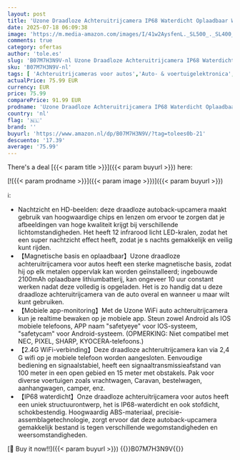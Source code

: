 ```yaml
---
layout: post
title: 'Uzone Draadloze Achteruitrijcamera IP68 Waterdicht Oplaadbaar WiFi Camera Met Android en IOS Mobiele APP Monitoring - Geschikt Voor Auto  Truck  Caravan  Van  Trailer  Camper'
date: 2025-07-18 06:09:38
image: 'https://m.media-amazon.com/images/I/41w2AysfenL._SL500_._SL400_.jpg'
comments: true
category: ofertas
author: 'tole.es'
slug: 'B07M7H3N9V-nl Uzone Draadloze Achteruitrijcamera IP68 Waterdicht...'
sku: 'B07M7H3N9V-nl'
tags: [ 'Achteruitrijcameras voor autos','Auto- & voertuigelektronica','Auto-elektronica','Elektronica','🇳🇱', ]
actualPrice: 75.99 EUR
currency: EUR
price: 75.99
comparePrice: 91.99 EUR
prodname: 'Uzone Draadloze Achteruitrijcamera IP68 Waterdicht Oplaadbaar WiFi Camera Met Android en IOS Mobiele APP Monitoring - Geschikt Voor Auto  Truck  Caravan  Van  Trailer  Camper'
country: 'nl'
flag: '🇳🇱'
brand: ''
buyurl: 'https://www.amazon.nl/dp/B07M7H3N9V/?tag=tolees0b-21'
descuento: '17.39'
average: '75.99'
---
```


There's a deal [{{< param title >}}]({{< param buyurl >}})  here:

[![{{< param prodname >}}]({{< param image >}})]({{< param buyurl >}})

ℹ️:

- Nachtzicht en HD-beelden: deze draadloze autoback-upcamera maakt gebruik van hoogwaardige chips en lenzen om ervoor te zorgen dat je afbeeldingen van hoge kwaliteit krijgt bij verschillende lichtomstandigheden. Het heeft 12 infrarood licht LED-kralen, zodat het een super nachtzicht effect heeft, zodat je s nachts gemakkelijk en veilig kunt rijden.
- 【Magnetische basis en oplaadbaar】Uzone draadloze achteruitrijcamera voor autos heeft een sterke magnetische basis, zodat hij op elk metalen oppervlak kan worden geïnstalleerd; ingebouwde 2100mAh oplaadbare lithiumbatterij, kan ongeveer 10 uur constant werken nadat deze volledig is opgeladen. Het is zo handig dat u deze draadloze achteruitrijcamera van de auto overal en wanneer u maar wilt kunt gebruiken.
- 【Mobiele app-monitoring】Met de Uzone WiFi auto achteruitrijcamera kun je realtime bewaken op je mobiele app. Steun zowel Android als IOS mobiele telefoons, APP naam "safetyeye" voor IOS-systeem, "safetycam" voor Android-systeem. (OPMERKING: Niet compatibel met NEC, PIXEL, SHARP, KYOCERA-telefoons.)
- 【2.4G WiFi-verbinding】Deze draadloze achteruitrijcamera kan via 2,4 G wifi op je mobiele telefoon worden aangesloten. Eenvoudige bediening en signaalstabiel, heeft een signaaltransmissieafstand van 100 meter in een open gebied en 15 meter met obstakels. Pak voor diverse voertuigen zoals vrachtwagen, Caravan, bestelwagen, aanhangwagen, camper, enz.
- 【IP68 waterdicht】Onze draadloze achteruitrijcamera voor autos heeft een uniek structuurontwerp, het is IP68-waterdicht en ook stofdicht, schokbestendig. Hoogwaardig ABS-materiaal, precisie-assemblagetechnologie, zorgt ervoor dat deze autoback-upcamera gemakkelijk bestand is tegen verschillende wegomstandigheden en weersomstandigheden.

[🛒 Buy it now!!]({{< param buyurl >}})
{{<world>}}B07M7H3N9V{{</world>}}
